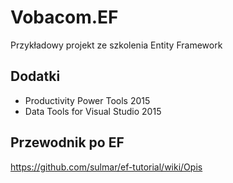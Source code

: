 # Vobacom.EF
Przykładowy projekt ze szkolenia Entity Framework

## Dodatki
 - Productivity Power Tools 2015
 - Data Tools for Visual Studio 2015
 
## Przewodnik po EF
https://github.com/sulmar/ef-tutorial/wiki/Opis
